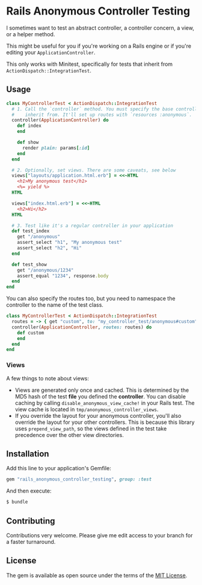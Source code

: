 # Rails Anonymous Controller Testing

I sometimes want to test an abstract controller, a controller concern, a view,
or a helper method.

This might be useful for you if you're working on a Rails engine or if you're
editing your `ApplicationController`.

This only works with Minitest, specifically for tests that inherit from
`ActionDispatch::IntegrationTest`.


## Usage

```ruby
class MyControllerTest < ActionDispatch::IntegrationTest
  # 1. Call the `controller` method. You must specify the base controller to
  #    inherit from. It'll set up routes with `resources :anonymous`.
  controller(ApplicationController) do
    def index
    end

    def show
      render plain: params[:id]
    end
  end

  # 2. Optionally, set views. There are some caveats, see below
  views["layouts/application.html.erb"] = <<~HTML
    <h1>My anonymous test</h1>
    <%= yield %>
  HTML

  views["index.html.erb"] = <<~HTML
    <h2>Hi</h2>
  HTML

  # 3. Test like it's a regular controller in your application
  def test_index
    get "/anonymous"
    assert_select "h1", "My anonymous test"
    assert_select "h2", "Hi"
  end

  def test_show
    get "/anonymous/1234"
    assert_equal "1234", response.body
  end
end
```

You can also specify the routes too, but you need to namespace the controller to
the name of the test class.

```ruby
class MyControllerTest < ActionDispatch::IntegrationTest
  routes = -> { get "custom", to: "my_controller_test/anonymous#custom" }
  controller(ApplicationController, routes: routes) do
    def custom
    end
  end
end
```


### Views

A few things to note about views:

* Views are generated only once and cached. This is determined by the MD5 hash
  of the test **file** you defined the **controller**. You can disable caching
  by calling `disable_anonymous_view_cache!` in your Rails test. The view cache
  is located in `tmp/anonymous_controller_views`.
* If you override the layout for your anonymous controller, you'll also override
  the layout for your other controllers. This is because this library uses
  `prepend_view_path`, so the views defined in the test take precedence over the
  other view directories.


## Installation

Add this line to your application's Gemfile:

```ruby
gem "rails_anonymous_controller_testing", group: :test
```

And then execute:

```bash
$ bundle
```


## Contributing

Contributions very welcome. Please give me edit access to your branch for a
faster turnaround.


## License

The gem is available as open source under the terms of the
[MIT License](https://opensource.org/licenses/MIT).
